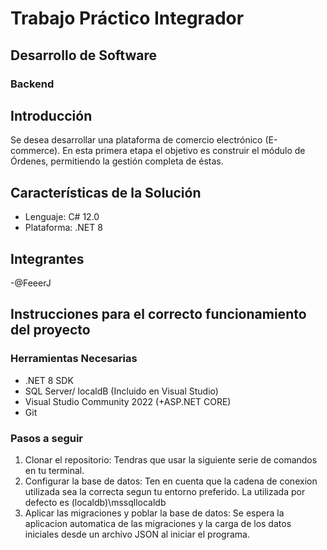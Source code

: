 # Trabajo Práctico Integrador
## Desarrollo de Software
### Backend

## Introducción
Se desea desarrollar una plataforma de comercio electrónico (E-commerce). 
En esta primera etapa el objetivo es construir el módulo de Órdenes, permitiendo la gestión completa de éstas.

## Características de la Solución

- Lenguaje: C# 12.0
- Plataforma: .NET 8

## Integrantes
-@FeeerJ

## Instrucciones para el correcto funcionamiento del proyecto
### Herramientas Necesarias
- .NET 8 SDK
- SQL Server/ localdB (Incluido en Visual Studio)
- Visual Studio Community 2022 (+ASP.NET CORE)
- Git

### Pasos a seguir
1. Clonar el repositorio:
   Tendras que usar la siguiente serie de comandos en tu terminal.
2. Configurar la base de datos: 
   Ten en cuenta que la cadena de conexion utilizada sea la correcta segun tu entorno preferido. La utilizada por defecto es (localdb)\\mssqllocaldb
3. Aplicar las migraciones y poblar la base de datos:
   Se espera la aplicacion automatica de las migraciones y la carga de los datos iniciales desde un archivo JSON al iniciar el programa.

